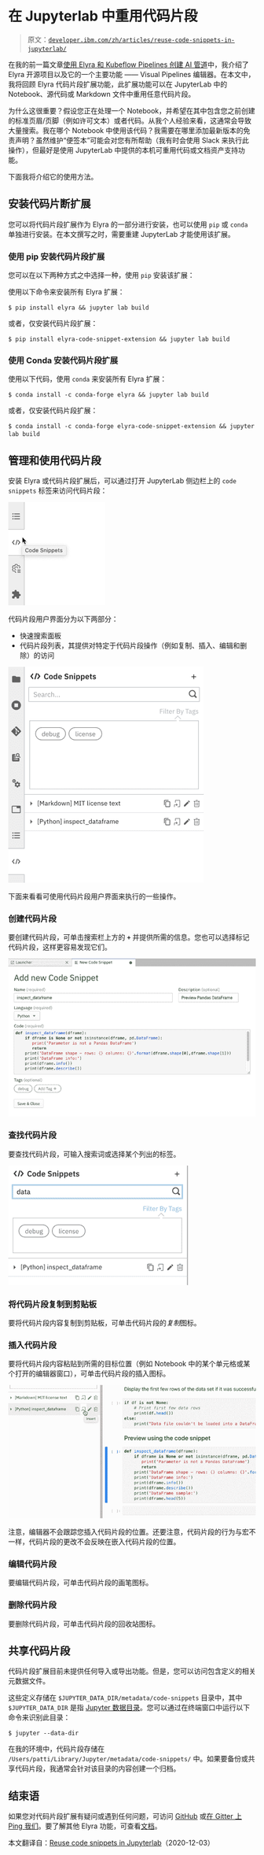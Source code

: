# 在 Jupyterlab 中重用代码片段

> 原文：[`developer.ibm.com/zh/articles/reuse-code-snippets-in-jupyterlab/`](https://developer.ibm.com/zh/articles/reuse-code-snippets-in-jupyterlab/)

在我的前一篇文章[使用 Elyra 和 Kubeflow Pipelines 创建 AI 管道](https://developer.ibm.com/zh/articles/create-ai-pipelines-using-elyra-and-kubeflow-pipelines/)中，我介绍了 Elyra 开源项目以及它的一个主要功能 —— Visual Pipelines 编辑器。在本文中，我将回顾 Elyra 代码片段扩展功能，此扩展功能可以在 JupyterLab 中的 Notebook、源代码或 Markdown 文件中重用任意代码片段。

为什么这很重要？假设您正在处理一个 Notebook，并希望在其中包含您之前创建的标准页眉/页脚（例如许可文本）或者代码。从我个人经验来看，这通常会导致大量搜索。我在哪个 Notebook 中使用该代码？我需要在哪里添加最新版本的免责声明？虽然维护“便签本”可能会对您有所帮助（我有时会使用 Slack 来执行此操作），但最好是使用 JupyterLab 中提供的本机可重用代码或文档资产支持功能。

下面我将介绍它的使用方法。

## 安装代码片断扩展

您可以将代码片段扩展作为 Elyra 的一部分进行安装，也可以使用 `pip` 或 `conda` 单独进行安装。在本文撰写之时，需要重建 JupyterLab 才能使用该扩展。

### 使用 pip 安装代码片段扩展

您可以在以下两种方式之中选择一种，使用 `pip` 安装该扩展：

使用以下命令来安装所有 Elyra 扩展：

```
$ pip install elyra && jupyter lab build 
```

或者，仅安装代码片段扩展：

```
$ pip install elyra-code-snippet-extension && jupyter lab build 
```

### 使用 Conda 安装代码片段扩展

使用以下代码，使用 `conda` 来安装所有 Elyra 扩展：

```
$ conda install -c conda-forge elyra && jupyter lab build 
```

或者，仅安装代码片段扩展：

```
$ conda install -c conda-forge elyra-code-snippet-extension && jupyter lab build 
```

## 管理和使用代码片段

安装 Elyra 或代码片段扩展后，可以通过打开 JupyterLab 侧边栏上的 `code snippets` 标签来访问代码片段：

![access_code_snippets](img/2298426b521630dbfbc14e66cca85043.png)

代码片段用户界面分为以下两部分：

*   快速搜索面板
*   代码片段列表，其提供对特定于代码片段操作（例如复制、插入、编辑和删除）的访问

![manage_code_snippets](img/fecca39acd54bbcdfb973f297e0b8557.png)

下面来看看可使用代码片段用户界面来执行的一些操作。

### 创建代码片段

要创建代码片段，可单击搜索栏上方的 **`+`** 并提供所需的信息。您也可以选择标记代码片段，这样更容易发现它们。

![add_snippet](img/2e0a4e2ebd08379e96b78fbf7d3bda47.png)

### 查找代码片段

要查找代码片段，可输入搜索词或选择某个列出的标签。

![locate_snippet](img/f91ba0c1fa7e62e3f93f72f13fba0724.png)

### 将代码片段复制到剪贴板

要将代码片段内容复制到剪贴板，可单击代码片段的*复制*图标。

### 插入代码片段

要将代码片段内容粘贴到所需的目标位置（例如 Notebook 中的某个单元格或某个打开的编辑器窗口），可单击代码片段的插入图标。

![insert_code_snippet](img/341a4700c972dbdfa00ddae50eade264.png)

注意，编辑器不会跟踪您插入代码片段的位置。还要注意，代码片段的行为与宏不一样，代码片段的更改不会反映在嵌入代码片段的位置。

### 编辑代码片段

要编辑代码片段，可单击代码片段的画笔图标。

### 删除代码片段

要删除代码片段，可单击代码片段的回收站图标。

## 共享代码片段

代码片段扩展目前未提供任何导入或导出功能。但是，您可以访问包含定义的相关元数据文件。

这些定义存储在 `$JUPYTER_DATA_DIR/metadata/code-snippets` 目录中，其中 `$JUPYTER_DATA_DIR` 是指 [Jupyter 数据目录](https://jupyter.readthedocs.io/en/latest/use/jupyter-directories.html#id2)。您可以通过在终端窗口中运行以下命令来识别此目录：

```
$ jupyter --data-dir 
```

在我的环境中，代码片段存储在 `/Users/patti/Library/Jupyter/metadata/code-snippets/` 中。如果要备份或共享代码片段，我通常会针对该目录的内容创建一个归档。

## 结束语

如果您对代码片段扩展有疑问或遇到任何问题，可访问 [GitHub](https://github.com/elyra-ai/elyra/issues) 或[在 Gitter 上 Ping 我们](https://gitter.im/elyra-ai/community)。要了解其他 Elyra 功能，可查看[文档](https://elyra.readthedocs.io/en/latest/getting_started/overview.html)。

本文翻译自：[Reuse code snippets in Jupyterlab](https://developer.ibm.com/articles/reuse-code-snippets-in-jupyterlab/)（2020-12-03）